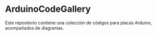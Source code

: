 # ArduinoCodeGallery
Este repositorio contiene una colección de códigos para placas Arduino, acompañados de diagramas.
